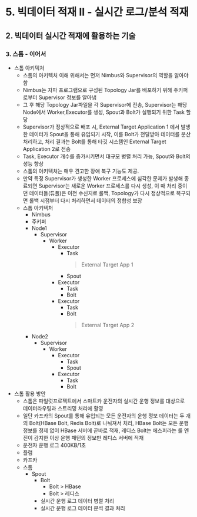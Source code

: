 # 5. 빅데이터 적재 II - 실시간 로그/분석 적재
## 2. 빅데이터 실시간 적재에 활용하는 기술
### 3. 스톰 - 이어서
- 스톰 아키텍처
  - 스톰의 아키텍처 이해 위해서는 먼저 Nimbus와 Supervisor의 역할을 알아야 함
  - Nimbus는 자파 프로그램으로 구성된 Topology Jar를 배포하기 위해 주키퍼로부터 Supervisor 정보를 알아냄
  - 그 후 해당 Topology Jar파일을 각 Supervisor에 전송, Supervisor는 해당 Node에서 Worker,Executor를 생성, Spout과 Bolt가 실행되기 위한 Task 할당
  - Supervisor가 정상적으로 배포 시, External Target Application 1 에서 발생한 데이터가 Spout을 통해 유입되기 시작, 이를 Bolt가 전달받아 데이터를 분산 처리하고, 처리 결과는 Bolt를 통해 타깃 시스템인 External Target Application 2로 전송
  - Task, Executor 개수를 증가시키면서 대규모 병렬 처리 가능, Spout와 Bolt의 성능 향상
  - 스톰의 아키텍처는 매우 견고한 장애 복구 기능도 제공.
  - 만약 특정 Supervisor가 생성한 Worker 프로세스에 심각한 문제가 발생해 종료되면 Supervisor는 새로운 Worker 프로세스를 다시 생성, 이 때 처리 중이던 데이터들(튜플)은 이전 수신지로 롤백, Topology가 다시 정상적으로 복구되면 롤백 시점부터 다시 처리하면서 데이터의 정합성 보장
  - 스톰 아키텍처
    - Nimbus
    - 주키퍼
    - Node1
      - Supervisor
        - Worker
          - Executor 
            - Task
                > External Target App 1
            - Spout
          - Executor
            - Task
            - Bolt
          - Executor
            - Task
            - Bolt
                > External Target App 2
    - Node2
      - Supervisor
        - Worker
          - Executor 
            - Task
            - Spout
          - Executor
            - Task
            - Bolt
- 스톰 활용 방안
  - 스톰은 파일럿프로젝트에서 스마트카 운전자의 실시간 운행 정보를 대상으로 데이터라우팅과 스트리밍 처리에 활영
  - 일단 카프카의 Spout를 통해 유입되는 모든 운전자의 운행 정보 데이터는 두 개의 Bolt(HBase Bolt, Redis Bolt)로 나눠져서 처리, HBase Bolt는 모든 운행 정보를 정제 없이 HBase 서버에 곧바로 적재, 레디스 Bolt는 에스퍼라는 룰 엔진이 감지한 이상 운행 패턴의 정보만 레디스 서버에 적재
  - 운전자 운행 로그 400KB/1초
  - 플럼
  - 카프카
  - 스톰
    - Spout
      - Bolt
        - Bolt > HBase
        - Bolt > 레디스
      - 실시간 운행 로그 데이터 병렬 처리
      - 실시간 운행 로그 데이터 분석 결과 처리